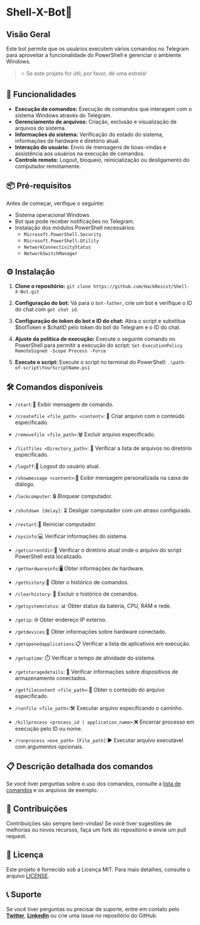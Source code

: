 # Shell-X-Bot🤖
## Visão Geral
Este bot permite que os usuários executem vários comandos no Telegram para aproveitar a funcionalidade do PowerShell e gerenciar o ambiente Windows.

>⭐ Se este projeto for útil, por favor, dê uma estrela!

## 🚀 Funcionalidades
- **Execução de comandos:** Execução de comandos que interagem com o sistema Windows através do Telegram.
- **Gerenciamento de arquivos:** Criação, exclusão e visualização de arquivos do sistema.
- **Informações do sistema:** Verificação do estado do sistema, informações de hardware e diretório atual.
- **Interação do usuário:** Envio de mensagens de boas-vindas e assistência aos usuários na execução de comandos.
- **Controle remoto:** Logout, bloqueio, reinicialização ou desligamento do computador remotamente.

## 📦 Pré-requisitos
Antes de começar, verifique o seguinte:
- Sistema operacional Windows
- Bot que pode receber notificações no Telegram.
- Instalação dos módulos PowerShell necessários:
  - `Microsoft.PowerShell.Security`
  - `Microsoft.PowerShell.Utility`
  - `NetworkConnectivityStatus`
  - `NetworkSwitchManager`

## ⚙️ Instalação
1. **Clone o repositório:**
    `git clone https://github.com/HackResist/Shell-X-Bot.git`

2. **Configuração do bot:** Vá para o `bot-father`, crie um bot e verifique o ID do chat com `get chat id`.
3. **Configuração do token do bot e ID do chat:** Abra o script e substitua $botToken e $chatID pelo token do bot do Telegram e o ID do chat.

4. **Ajuste da política de execução:** Execute o seguinte comando no PowerShell para permitir a execução do script:
```Set-ExecutionPolicy RemoteSigned -Scope Process -Force```
5. **Execute o script:** Execute o script no terminal do PowerShell: `.\path-of-script\YourScriptName.ps1`

## 🛠️ Comandos disponíveis
- `/start`:👋 Exibir mensagem de comando.

- `/createfile <file_path> <content>`: 📝 Criar arquivo com o conteúdo especificado.

- `/removefile <file_path>`:🗑️ Excluir arquivo especificado.

- `/listfiles <Directory_path>`: 📂 Verificar a lista de arquivos no diretório especificado.

- `/logoff`:🔐 Logout do usuário atual.

- `/showmessage <content>`:💬 Exibir mensagem personalizada na caixa de diálogo.

- `/lockcomputer`: 🔒 Bloquear computador.

- `/shutdown [delay]`: ⏳ Desligar computador com um atraso configurado.

- `/restart`:🔄 Reiniciar computador.

- `/sysinfo`:💻 Verificar informações do sistema.

- `/getcurrentdir`:📁 Verificar o diretório atual onde o arquivo do script PowerShell está localizado.

- `/gethardwareinfo`:🖥️ Obter informações de hardware.

- `/gethistory`:📝 Obter o histórico de comandos.

- `/clearhistory`: 🧹 Excluir o histórico de comandos.

- `/getsystemstatus`: 📊 Obter status da bateria, CPU, RAM e rede.

- `/getip`: 🌐 Obter endereço IP externo.

- `/getdevices`:🔌 Obter informações sobre hardware conectado.

- `/getopenedapplications`:📋 Verificar a lista de aplicativos em execução.

- `/getuptime`: ⏱️ Verificar o tempo de atividade do sistema.

- `/getstoragedetails`: 💾 Verificar informações sobre dispositivos de armazenamento conectados.

- `/getfilecontent <file_path>`:📄 Obter o conteúdo do arquivo especificado.

- `/runfile <file_path>`:🛠️ Executar arquivo especificando o caminho.

- `/killprocess <process_id | application_name>`:❌ Encerrar processo em execução pelo ID ou nome.

- `/runprocess <exe_path> [File_path]`:▶️ Executar arquivo executável com argumentos opcionais.

## 📋 Descrição detalhada dos comandos
Se você tiver perguntas sobre o uso dos comandos, consulte a [lista de comandos](/docs/command/command_pt.md) e os arquivos de exemplo.

## 🤝 Contribuições
Contribuições são sempre bem-vindas! Se você tiver sugestões de melhorias ou novos recursos, faça um fork do repositório e envie um pull request.

## 📜 Licença
Este projeto é fornecido sob a Licença MIT. Para mais detalhes, consulte o arquivo [LICENSE](/./LICENSE).

## 📞 Suporte
Se você tiver perguntas ou precisar de suporte, entre em contato pelo **[Twitter](https://x.com/dev_lokesh_)**, **[LinkedIn](https://www.linkedin.com/in/lokeshchauhanapex/)** ou crie uma issue no repositório do GitHub.
